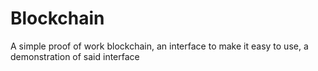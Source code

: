 # Blockchain
A simple proof of work blockchain, an interface to make it easy to use, a demonstration of said interface
